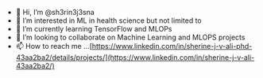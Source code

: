 - 👋 Hi, I’m @sh3rin3j3sna
- 👀 I’m interested in ML in health science but not limited to
- 🌱 I’m currently learning  TensorFlow and MLOPs
- 💞️ I’m looking to collaborate on Machine Learning and MLOPS projects
- 📫 How to reach me ...[https://www.linkedin.com/in/sherine-j-v-ali-phd-43aa2ba2/details/projects/](https://www.linkedin.com/in/sherine-j-v-ali-43aa2ba2/)

<!---
sh3rin3j3sna/sh3rin3j3sna is a ✨ special ✨ repository because its `README.md` (this file) appears on your GitHub profile.
You can click the Preview link to take a look at your changes.
--->
